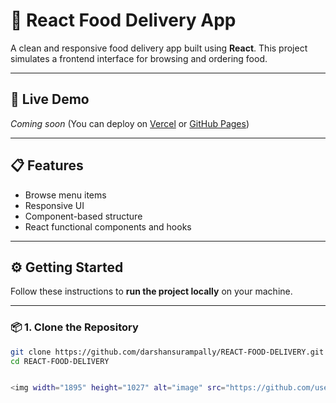# 🍕 React Food Delivery App

A clean and responsive food delivery app built using **React**. This project simulates a frontend interface for browsing and ordering food.

---

## 🚀 Live Demo

*Coming soon* (You can deploy on [Vercel](https://vercel.com/) or [GitHub Pages](https://pages.github.com/))

---

## 📋 Features

- Browse menu items
- Responsive UI
- Component-based structure
- React functional components and hooks

---

## ⚙️ Getting Started

Follow these instructions to **run the project locally** on your machine.

---

### 📦 1. Clone the Repository

```bash
git clone https://github.com/darshansurampally/REACT-FOOD-DELIVERY.git
cd REACT-FOOD-DELIVERY


<img width="1895" height="1027" alt="image" src="https://github.com/user-attachments/assets/1c1381ad-24d5-40b7-a4e0-eb42ca6fd756" />

